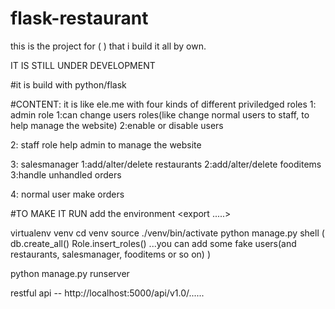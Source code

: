 flask-restaurant
================
this is the project for (  ) that i build it all by own.

IT IS STILL UNDER DEVELOPMENT

#it is build with python/flask

#CONTENT:
  it is like ele.me
  with four kinds of different priviledged roles
  1: admin role
    1:can change users roles(like change normal users to staff, to help manage the website)
    2:enable or disable users
    
  2: staff role
    help admin to manage the website
  
  3: salesmanager
    1:add/alter/delete restaurants
    2:add/alter/delete fooditems
    3:handle unhandled orders
  
  4: normal user
    make orders


#TO MAKE IT RUN
  add the environment
    <export .....>
  
  virtualenv venv
  cd venv
  source ./venv/bin/activate
  python manage.py shell
    (
      db.create_all()
      Role.insert_roles()
      ...you can add some fake users(and restaurants, salesmanager, fooditems or so on)
    )
    
  python manage.py runserver
  
  
restful api -- http://localhost:5000/api/v1.0/......
